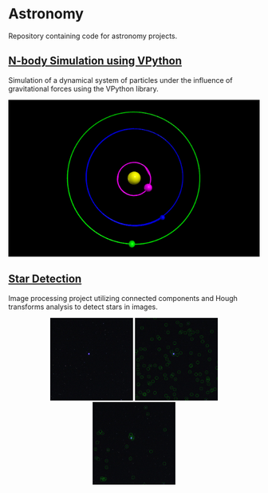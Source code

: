 # Astronomy

Repository containing code for astronomy projects.

## [N-body Simulation using VPython](https://github.com/paulooctavio/astronomy/tree/main/N-body_Simulation)

Simulation of a dynamical system of particles under the influence of gravitational forces using the VPython library.

<p align = "center">
<img src="https://github.com/paulooctavio/astronomy/blob/main/images/orbits.png?raw=true" width="600"/> 
</p>
<p align = "center">


## [Star Detection](https://github.com/paulooctavio/astronomy/tree/main/Star_Detection)

Image processing project utilizing connected components and Hough transforms analysis to detect stars in images.

<p align = "center">
<img src="https://github.com/paulooctavio/astronomy/blob/main/images/original_image_cropped.png?raw=true" width="33%"/>
<img src="https://github.com/paulooctavio/astronomy/blob/main/images/connected_component_star_detection.png?raw=true" width="33%"/>
<img src="https://github.com/paulooctavio/astronomy/blob/main/images/hough_transform_star_detection.png?raw=true" width="33%"/>
</p>
<p align = "center">

